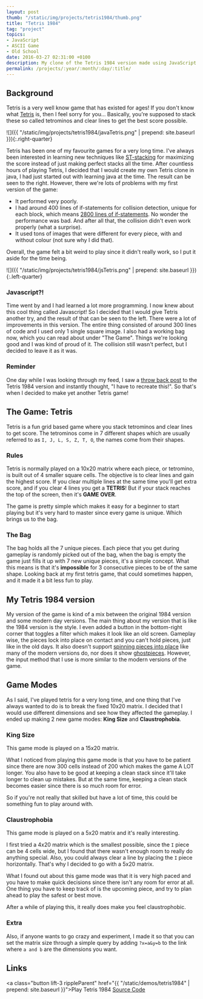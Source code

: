 ```yaml
---
layout: post
thumb: "/static/img/projects/tetris1984/thumb.png"
title: "Tetris 1984"
tag: "project"
topics:
- JavaScript
- ASCII Game
- Old School
date: 2016-03-27 02:31:00 +0100
description: My clone of the Tetris 1984 version made using JavaScript and HTML elements.
permalink: /projects/:year/:month/:day/:title/
---
```



## Background
Tetris is a very well know game that has existed for ages! If you don't know what [Tetris](https://en.wikipedia.org/wiki/Tetris) is, then I feel sorry for you...
Basically, you're supposed to stack these so called tetrominos and clear lines to get the best score possible.

![]({{ "/static/img/projects/tetris1984/javaTetris.png" | prepend: site.baseurl }}){:.right-quarter}

Tetris has been one of my favourite games for a very long time.
I've always been interested in learning new techniques like [ST-stacking](http://tetris.wikia.com/wiki/ST_Stacking) for maximizing the score instead of just making perfect stacks all the time.
After countless hours of playing Tetris, I decided that I would create my own Tetris clone in java, I had just started out with learning java at the time.
The result can be seen to the right.
However, there we're lots of problems with my first version of the game:

* It performed very poorly.
* I had around 400 lines of if-statements for collision detection, unique for each block, which means [2800 lines of if-statements](http://38.media.tumblr.com/1e25b6e3621f355ae89cc3eb057307f8/tumblr_mlrl1nT0Lb1rlnnz9o1_500.gif). No wonder the performance was bad.  And after all that, the collision didn't even work properly (what a surprise).
* It used tons of images that were different for every piece, with and without colour (not sure why I did that).

Overall, the game felt a bit weird to play since it didn't really work, so I put it aside for the time being.

![]({{ "/static/img/projects/tetris1984/jsTetris.png" | prepend: site.baseurl }}){:.left-quarter}

### Javascript?!

Time went by and I had learned a lot more programming.
I now knew about this cool thing called Javascript!
So I decided that I would give Tetris another try, and the result of that can be seen to the left.
There were a lot of improvements in this version.
The entire thing consisted of around 300 lines of code and I used only 1 single square image.
I also had a working bag now, which you can read about under "The Game".
Things we're looking good and I was kind of proud of it.
The collision still wasn't perfect, but I decided to leave it as it was.

### Reminder
One day while I was looking through my feed, I saw a [throw back post](https://www.facebook.com/Tetris/photos/a.261961237181794.69437.193637694014149/940355379342373) to the Tetris 1984 version and instantly thought, "I have to recreate this!". So that's when I decided to make yet another Tetris game!


## The Game: Tetris
Tetris is a fun grid based game where you stack tetrominos and clear lines to get score. The tetrominos come in 7 different shapes which are usually referred to as `I, J, L, S, Z, T, O`, the names come from their shapes.

### Rules
Tetris is normally played on a 10x20 matrix where each piece, or tetromino, is built out of 4 smaller square cells.
The objective is to clear lines and gain the highest score.
If you clear multiple lines at the same time you'll get extra score, and if you clear 4 lines you get a **TETRIS**!
But if your stack reaches the top of the screen, then it's **GAME OVER**.

The game is pretty simple which makes it easy for a beginner to start playing but it's very hard to master since every game is unique. Which brings us to the bag.

### The Bag

The bag holds all the 7 unique pieces.
Each piece that you get during gameplay is randomly picked out of the bag, when the bag is empty the game just fills it up with 7 new unique pieces, it's a simple concept.
What this means is that it's **impossible** for 3 consecutive pieces to be of the same shape.
Looking back at my first tetris game, that could sometimes happen, and it made it a bit less fun to play.


## My Tetris 1984 version

My version of the game is kind of a mix between the original 1984 version and some modern day versions.
The main thing about my version that is like the 1984 version is the style.
I even added a button in the bottom-right corner that toggles a filter which makes it look like an old screen.
Gameplay wise, the pieces lock into place on contact and you can't hold pieces, just like in the old days.
It also doesn't support [spinning pieces into place](http://tetris.wikia.com/wiki/Special:Search?search=spin&fulltext=Search) like many of the modern versions do, nor does it show [ghostpieces](http://tetris.wikia.com/wiki/Ghost_piece).
However, the input method that I use is more similar to the modern versions of the game.

## Game Modes

As I said, I've played tetris for a very long time, and one thing that I've always wanted to do is to break the fixed 10x20 matrix.
I decided that I would use different dimensions and see how they affected the gameplay.
I ended up making 2 new game modes: **King Size** and **Claustrophobia**.

### King Size

This game mode is played on a 15x20 matrix.

What I noticed from playing this game mode is that you have to be patient since there are now 300 cells instead of 200 which makes the game A LOT longer.
You also have to be good at keeping a clean stack since it'll take longer to clean up mistakes.
But at the same time, keeping a clean stack becomes easier since there is so much room for error.

So if you're not really that skilled but have a lot of time, this could be something fun to play around with.

### Claustrophobia

This game mode is played on a 5x20 matrix and it's really interesting.

I first tried a 4x20 matrix which is the smallest possible, since the `I` piece can be 4 cells wide, but I found that there wasn't enough room to really do anything special.
Also, you could always clear a line by placing the `I` piece horizontally.
That's why I decided to go with a 5x20 matrix.

What I found out about this game mode was that it is very high paced and you have to make quick decisions since there isn't any room for error at all.
One thing you have to keep track of is the upcoming piece, and try to plan ahead to play the safest or best move.

After a while of playing this, it really does make you feel claustrophobic.

### Extra

Also, if anyone wants to go crazy and experiment, I made it so that you can set the matrix size through a simple query by adding `?x=a&y=b` to the link where `a and b` are the dimensions you want.

## Links

<a class="button lift-3 rippleParent" href="{{ "/static/demos/tetris1984" | prepend: site.baseurl }}">Play Tetris 1984</a>
<a class="button lift-3 rippleParent" href="https://github.com/Husenap/Husenap.github.io/tree/master/static/demos/tetris1984">
	Source Code
</a>
